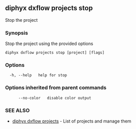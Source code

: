 ## diphyx dxflow projects stop

Stop the project

### Synopsis

Stop the project using the provided options

```
diphyx dxflow projects stop [project] [flags]
```

### Options

```
  -h, --help   help for stop
```

### Options inherited from parent commands

```
      --no-color   disable color output
```

### SEE ALSO

* [diphyx dxflow projects](diphyx_dxflow_projects.md)	 - List of projects and manage them

